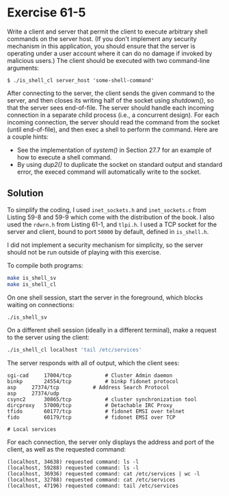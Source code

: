 # Exercise 61-5

Write a client and server that permit the client to execute arbitrary shell commands on
the server host. (If you don't implement any security mechanism in this application, you
should ensure that the server is operating under a user account where it  can do no damage
if invoked by malicious users.) The client should be executed with two command-line arguments:

```
$ ./is_shell_cl server_host 'some-shell-command'
```

After connecting to the server, the client sends the given command to the server, and then closes
its writing half of the socket using *shutdown()*, so that the server sees end-of-file. The server
should handle each incoming connection in a separate child process (i.e., a concurrent design).
For each incoming connection, the server should read the command from the socket (until end-of-file),
and then exec a shell to perform the command. Here are a couple hints:

- See the implementation of *system()* in Section 27.7 for an example of how to execute a shell command.
- By using *dup2()* to duplicate the socket on standard output and standard error, the execed command
will automatically write to the socket.

## Solution

To simplify the coding, I used `inet_sockets.h` and `inet_sockets.c` from Listing 59-8 and 59-9
which come with the distribution of the book. I also used the `rdwrn.h` from Listing 61-1, and
`tlpi.h`. I used a TCP socket for the server and client, bound to port `50000` by default, defined in
`is_shell.h`.

I did not implement a security mechanism for simplicity, so the server should not be run outside
of playing with this exercise.

To compile both programs:

```bash
make is_shell_sv
make is_shell_cl
```

On one shell session, start the server in the foreground, which blocks waiting on connections:

```bash
./is_shell_sv
```

On a different shell session (ideally in a different terminal), make a request to the server
using the client:

```bash
./is_shell_cl localhost 'tail /etc/services'
```

The server responds with all of output, which the client sees:

```
sgi-cad		17004/tcp			# Cluster Admin daemon
binkp		24554/tcp			# binkp fidonet protocol
asp		27374/tcp			# Address Search Protocol
asp		27374/udp
csync2		30865/tcp			# cluster synchronization tool
dircproxy	57000/tcp			# Detachable IRC Proxy
tfido		60177/tcp			# fidonet EMSI over telnet
fido		60179/tcp			# fidonet EMSI over TCP

# Local services
```

For each connection, the server only displays the address and port of the client, as
well as the requested command:

```
(localhost, 34638) requested command: ls -l
(localhost, 59288) requested command: ls -l
(localhost, 36936) requested command: cat /etc/services | wc -l
(localhost, 32788) requested command: cat /etc/services
(localhost, 47196) requested command: tail /etc/services
```
